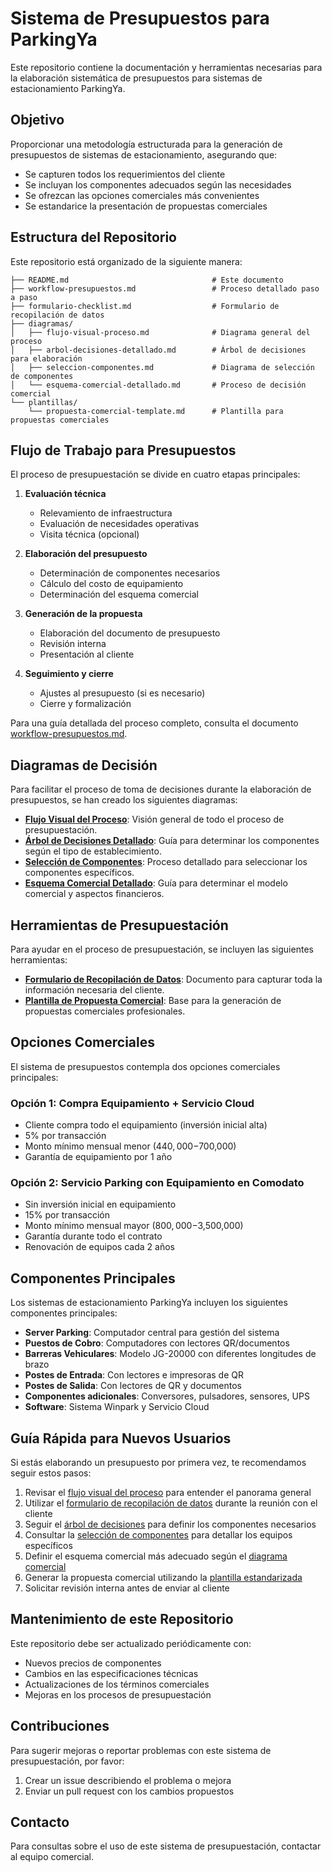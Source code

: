 # Sistema de Presupuestos para ParkingYa

Este repositorio contiene la documentación y herramientas necesarias para la elaboración sistemática de presupuestos para sistemas de estacionamiento ParkingYa.

## Objetivo

Proporcionar una metodología estructurada para la generación de presupuestos de sistemas de estacionamiento, asegurando que:
- Se capturen todos los requerimientos del cliente
- Se incluyan los componentes adecuados según las necesidades
- Se ofrezcan las opciones comerciales más convenientes
- Se estandarice la presentación de propuestas comerciales

## Estructura del Repositorio

Este repositorio está organizado de la siguiente manera:

```
├── README.md                                # Este documento
├── workflow-presupuestos.md                 # Proceso detallado paso a paso
├── formulario-checklist.md                  # Formulario de recopilación de datos
├── diagramas/
│   ├── flujo-visual-proceso.md              # Diagrama general del proceso
│   ├── arbol-decisiones-detallado.md        # Árbol de decisiones para elaboración
│   ├── seleccion-componentes.md             # Diagrama de selección de componentes
│   └── esquema-comercial-detallado.md       # Proceso de decisión comercial
└── plantillas/
    └── propuesta-comercial-template.md      # Plantilla para propuestas comerciales
```

## Flujo de Trabajo para Presupuestos

El proceso de presupuestación se divide en cuatro etapas principales:

1. **Evaluación técnica**
   - Relevamiento de infraestructura
   - Evaluación de necesidades operativas
   - Visita técnica (opcional)

2. **Elaboración del presupuesto**
   - Determinación de componentes necesarios
   - Cálculo del costo de equipamiento
   - Determinación del esquema comercial

3. **Generación de la propuesta**
   - Elaboración del documento de presupuesto
   - Revisión interna
   - Presentación al cliente

4. **Seguimiento y cierre**
   - Ajustes al presupuesto (si es necesario)
   - Cierre y formalización

Para una guía detallada del proceso completo, consulta el documento [workflow-presupuestos.md](workflow-presupuestos.md).

## Diagramas de Decisión

Para facilitar el proceso de toma de decisiones durante la elaboración de presupuestos, se han creado los siguientes diagramas:

- [**Flujo Visual del Proceso**](diagramas/flujo-visual-proceso.md): Visión general de todo el proceso de presupuestación.
- [**Árbol de Decisiones Detallado**](diagramas/arbol-decisiones-detallado.md): Guía para determinar los componentes según el tipo de establecimiento.
- [**Selección de Componentes**](diagramas/seleccion-componentes.md): Proceso detallado para seleccionar los componentes específicos.
- [**Esquema Comercial Detallado**](diagramas/esquema-comercial-detallado.md): Guía para determinar el modelo comercial y aspectos financieros.

## Herramientas de Presupuestación

Para ayudar en el proceso de presupuestación, se incluyen las siguientes herramientas:

- [**Formulario de Recopilación de Datos**](formulario-checklist.md): Documento para capturar toda la información necesaria del cliente.
- [**Plantilla de Propuesta Comercial**](plantillas/propuesta-comercial-template.md): Base para la generación de propuestas comerciales profesionales.

## Opciones Comerciales

El sistema de presupuestos contempla dos opciones comerciales principales:

### Opción 1: Compra Equipamiento + Servicio Cloud
- Cliente compra todo el equipamiento (inversión inicial alta)
- 5% por transacción
- Monto mínimo mensual menor ($440,000-$700,000)
- Garantía de equipamiento por 1 año

### Opción 2: Servicio Parking con Equipamiento en Comodato
- Sin inversión inicial en equipamiento
- 15% por transacción
- Monto mínimo mensual mayor ($800,000-$3,500,000)
- Garantía durante todo el contrato
- Renovación de equipos cada 2 años

## Componentes Principales

Los sistemas de estacionamiento ParkingYa incluyen los siguientes componentes principales:

- **Server Parking**: Computador central para gestión del sistema
- **Puestos de Cobro**: Computadores con lectores QR/documentos
- **Barreras Vehiculares**: Modelo JG-20000 con diferentes longitudes de brazo
- **Postes de Entrada**: Con lectores e impresoras de QR
- **Postes de Salida**: Con lectores de QR y documentos
- **Componentes adicionales**: Conversores, pulsadores, sensores, UPS
- **Software**: Sistema Winpark y Servicio Cloud

## Guía Rápida para Nuevos Usuarios

Si estás elaborando un presupuesto por primera vez, te recomendamos seguir estos pasos:

1. Revisar el [flujo visual del proceso](diagramas/flujo-visual-proceso.md) para entender el panorama general
2. Utilizar el [formulario de recopilación de datos](formulario-checklist.md) durante la reunión con el cliente
3. Seguir el [árbol de decisiones](diagramas/arbol-decisiones-detallado.md) para definir los componentes necesarios
4. Consultar la [selección de componentes](diagramas/seleccion-componentes.md) para detallar los equipos específicos
5. Definir el esquema comercial más adecuado según el [diagrama comercial](diagramas/esquema-comercial-detallado.md)
6. Generar la propuesta comercial utilizando la [plantilla estandarizada](plantillas/propuesta-comercial-template.md)
7. Solicitar revisión interna antes de enviar al cliente

## Mantenimiento de este Repositorio

Este repositorio debe ser actualizado periódicamente con:
- Nuevos precios de componentes
- Cambios en las especificaciones técnicas
- Actualizaciones de los términos comerciales
- Mejoras en los procesos de presupuestación

## Contribuciones

Para sugerir mejoras o reportar problemas con este sistema de presupuestación, por favor:
1. Crear un issue describiendo el problema o mejora
2. Enviar un pull request con los cambios propuestos

## Contacto

Para consultas sobre el uso de este sistema de presupuestación, contactar al equipo comercial.
